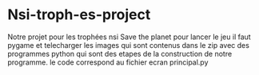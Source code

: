 # Nsi-troph-es-project
Notre projet pour les trophées nsi Save the planet
pour lancer le jeu il faut pygame et telecharger les images qui sont contenus dans le zip avec des programmes python qui sont des etapes de la construction de notre programme. le code correspond au fichier ecran principal.py
